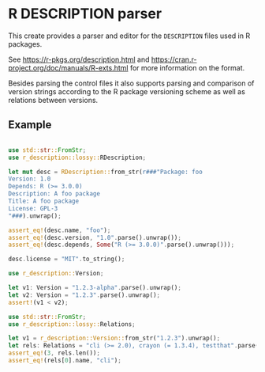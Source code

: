 # R DESCRIPTION parser

This create provides a parser and editor for the `DESCRIPTION` files used in R
packages.

See <https://r-pkgs.org/description.html> and
<https://cran.r-project.org/doc/manuals/R-exts.html> for more information on
the format.

Besides parsing the control files it also supports parsing and comparison
of version strings according to the R package versioning scheme as well
as relations between versions.

## Example

```rust

use std::str::FromStr;
use r_description::lossy::RDescription;

let mut desc = RDescription::from_str(r###"Package: foo
Version: 1.0
Depends: R (>= 3.0.0)
Description: A foo package
Title: A foo package
License: GPL-3
"###).unwrap();

assert_eq!(desc.name, "foo");
assert_eq!(desc.version, "1.0".parse().unwrap());
assert_eq!(desc.depends, Some("R (>= 3.0.0)".parse().unwrap()));

desc.license = "MIT".to_string();
```

```rust
use r_description::Version;

let v1: Version = "1.2.3-alpha".parse().unwrap();
let v2: Version = "1.2.3".parse().unwrap();
assert!(v1 < v2);

```

```rust
use std::str::FromStr;
use r_description::lossy::Relations;

let v1 = r_description::Version::from_str("1.2.3").unwrap();
let rels: Relations = "cli (>= 2.0), crayon (= 1.3.4), testthat".parse().unwrap();
assert_eq!(3, rels.len());
assert_eq!(rels[0].name, "cli");
```
